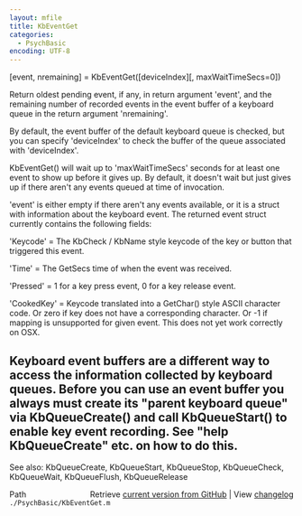 ```yaml
---
layout: mfile
title: KbEventGet
categories:
  - PsychBasic
encoding: UTF-8
---
```


\[event, nremaining\] = KbEventGet\(\[deviceIndex\]\[, maxWaitTimeSecs=0\]\)

Return oldest pending event, if any, in return argument 'event', and the
remaining number of recorded events in the event buffer of a keyboard
queue in the return argument 'nremaining'.

By default, the event buffer of the default keyboard queue is checked,
but you can specify 'deviceIndex' to check the buffer of the queue
associated with 'deviceIndex'.

KbEventGet\(\) will wait up to 'maxWaitTimeSecs' seconds for at least one
event to show up before it gives up. By default, it doesn't wait but just
gives up if there aren't any events queued at time of invocation.

'event' is either empty if there aren't any events available, or it is a
struct with information about the keyboard event. The returned event
struct currently contains the following fields:

'Keycode' = The KbCheck / KbName style keycode of the key or button that
            triggered this event.

'Time' = The GetSecs time of when the event was received.

'Pressed' = 1 for a key press event, 0 for a key release event.

'CookedKey' = Keycode translated into a GetChar\(\) style ASCII character code.
Or zero if key does not have a corresponding character. Or -1 if mapping
is unsupported for given event. This does not yet work correctly on OSX.

Keyboard event buffers are a different way to access the information
collected by keyboard queues. Before you can use an event buffer you
always must create its "parent keyboard queue" via KbQueueCreate\(\) and
call KbQueueStart\(\) to enable key event recording. See "help
KbQueueCreate" etc. on how to do this.
----

See also: KbQueueCreate, KbQueueStart, KbQueueStop, KbQueueCheck,
           KbQueueWait, KbQueueFlush, KbQueueRelease


<div class="code_header" style="text-align:right;">
  <span style="float:left;">Path&nbsp;&nbsp;</span> <span class="counter">Retrieve <a href=
  "https://raw.github.com/Psychtoolbox-3/Psychtoolbox-3/beta/./PsychBasic/KbEventGet.m">current version from GitHub</a> | View <a href=
  "https://github.com/Psychtoolbox-3/Psychtoolbox-3/commits/beta/./PsychBasic/KbEventGet.m">changelog</a></span>
</div>
<div class="code">
  <code>./PsychBasic/KbEventGet.m</code>
</div>
